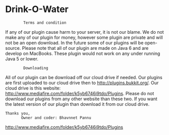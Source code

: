 Drink-O-Water
=============

			Terms and condition 

If any of our plugin cause harm to your server, it is not our blame. 
We do not make any of our plugin for money, 
however some plugin are private and will not be an open download. 
In the future some of our plugins will be open-source. 
Please note that all of our plugin are made on Java 6 and are develop on MacBooks. 
These plugin would not work on any under running Java 5 or lower. 

			Downloading

All of our plugin can be download off our cloud drive if needed. 
Our plugins are first uploaded to our cloud drive then to http://plugins.bukkit.org/. 
Our cloud drive is this website: http://www.mediafire.com/folder/k5yb6746i9tdo/Plugins. 
Please do not download our plugins from any other website than these two. 
If you want the latest version of our plugin than download it from our cloud drive.

			

	Thanks you, 	
		   Owner and coder: Bhavnnet Pannu 
http://www.mediafire.com/folder/k5yb6746i9tdo/Plugins
